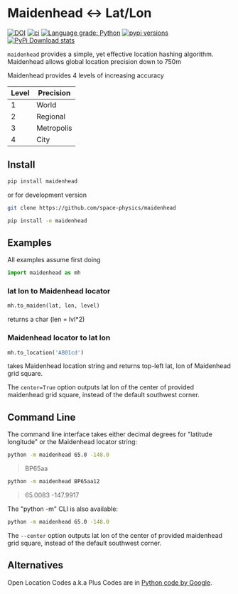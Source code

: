# Maidenhead &lt;-&gt; Lat/Lon

[![DOI](https://zenodo.org/badge/132653071.svg)](https://zenodo.org/badge/latestdoi/132653071)
[![ci](https://github.com/space-physics/maidenhead/actions/workflows/ci.yml/badge.svg)](https://github.com/space-physics/maidenhead/actions/workflows/ci.yml)
[![Language grade: Python](https://img.shields.io/lgtm/grade/python/g/space-physics/maidenhead.svg?logo=lgtm&logoWidth=18)](https://lgtm.com/projects/g/space-physics/maidenhead/context:python)
[![pypi versions](https://img.shields.io/pypi/pyversions/maidenhead.svg)](https://pypi.python.org/pypi/maidenhead)
[![PyPi Download stats](http://pepy.tech/badge/maidenhead)](http://pepy.tech/project/maidenhead)

`maidenhead` provides a simple, yet effective location hashing algorithm.
Maidenhead allows global location precision down to 750m

Maidenhead provides 4 levels of increasing accuracy

  Level |  Precision
--------|------------
  1     |  World
  2     |  Regional
  3     |  Metropolis
  4     |  City

## Install

```sh
pip install maidenhead
```

or for development version

```sh
git clone https://github.com/space-physics/maidenhead

pip install -e maidenhead
```

## Examples

All examples assume first doing

```python
import maidenhead as mh
```

### lat lon to Maidenhead locator

```python
mh.to_maiden(lat, lon, level)
```

returns a char (len = lvl*2)

### Maidenhead locator to lat lon

```python
mh.to_location('AB01cd')
```

takes Maidenhead location string and returns top-left lat, lon of Maidenhead grid square.

The `center=True` option outputs lat lon of the center of provided maidenhead grid square, instead of the default southwest corner.

## Command Line

The command line interface takes either decimal degrees for "latitude longitude" or the Maidenhead locator string:

```sh
python -m maidenhead 65.0 -148.0
```

> BP65aa

```sh
python -m maidenhead BP65aa12
```

> 65.0083 -147.9917

The "python -m" CLI is also available:

```sh
python -m maidenhead 65.0 -148.0
```

The `--center` option outputs lat lon of the center of provided maidenhead grid square, instead of the default southwest corner.

## Alternatives

Open Location Codes a.k.a Plus Codes are in
[Python code by Google](https://github.com/google/open-location-code/tree/master/python).
